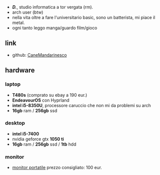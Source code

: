 * ***D.***, studio informatica a tor vergata (rm).
* arch user (btw)
* nella vita oltre a fare l'universitario basic, sono un batterista, mi piace il metal.
* ogni tanto leggo manga/guardo film/gioco

## link
* github: [CaneMandarinesco](https://github.com/CaneMandarinesco)
## hardware
### laptop
* **T480s** (comprato su ebay a 190 eur.)
* **EndeavourOS** con Hyprland
* **intel i5-8350U**, processore caruccio che non mi da problemi su arch
* **16gb** ram / **256gb** ssd
### desktop
* **intel i5-7400**
* nvidia geforce gtx **1050 ti**
* **16gb**  ram / **256gb** ssd / **1tb** hdd


### monitor
* [monitor portatile](https://www.amazon.it/Monitor-portatile-monitor-ARZOPA-1920x1080/dp/B092KKLH93/ref=sr_1_1?crid=1NDRRWGGQE664&dib=eyJ2IjoiMSJ9.e90msDrI6Se_BGDIgsC30_c9VMn27qAiyeSQItmCcXtHawcCr54KSqlODdWg60BS8V3GfoV0z3VpU7MReonFy3kWaW9lIVoWmnKYGXdaB3TJoauOh5J6SLUnViWyvanwkQMHqHTOeF-yymqVvSjfjLFSL6sbPVSclFfzXaVU8-588uNwiN7CMi9FSObLe_OQbGkH-ULDNJ3_LqyrLiTfxHZR9FRJhxwN870r7lEe_L4.MtTGoGq3yM0yo07woBS9RVMRlQ6G4vkayCx8VYhX1tI&dib_tag=se&keywords=azropa+monitor+portatile&qid=1708342387&s=digital-text&sprefix=azropa%2Cdigital-text%2C181&sr=1-1&ufe=app_do%3Aamzn1.fos.9d4f9b77-768c-4a4e-94ad-33674c20ab35) prezzo consigliato: 100 eur.

